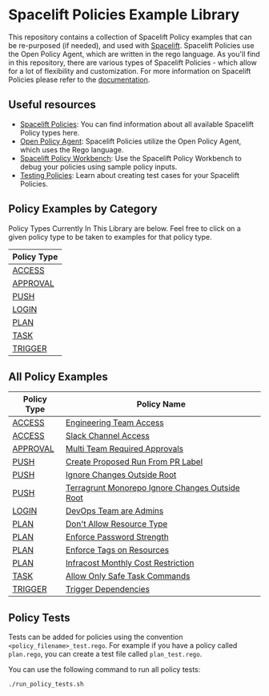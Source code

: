 # Spacelift Policies Example Library

This repository contains a collection of Spacelift Policy examples that can be re-purposed (if needed), and used with [Spacelift](https://spacelift.io/). Spacelift Policies use the Open Policy Agent, which are written in the rego language. As you'll find in this repository, there are various types of Spacelift Policies - which allow for a lot of flexibility and customization. For more information on Spacelift Policies please refer to the [documentation](https://docs.spacelift.io/concepts/policy).

## Useful resources

* [Spacelift Policies](https://docs.spacelift.io/concepts/policy): You can find information about all available Spacelift Policy types here.
* [Open Policy Agent](https://www.openpolicyagent.org/docs/latest/policy-language/): Spacelift Policies utilize the Open Policy Agent, which uses the Rego language.
* [Spacelift Policy Workbench](https://docs.spacelift.io/concepts/policy#policy-workbench): Use the Spacelift Policy Workbench to debug your policies using sample policy inputs.
* [Testing Policies](https://docs.spacelift.io/concepts/policy#testing-policies): Learn about creating test cases for your Spacelift Policies.

## Policy Examples by Category

Policy Types Currently In This Library are below. Feel free to click on a given policy type to be taken to examples for that policy type.

| Policy Type |
| ------------- |
| [ACCESS](./access/)  |
| [APPROVAL](./approval)  |
| [PUSH](./push/)  |
| [LOGIN](./login)  |
| [PLAN](./plan)  |
| [TASK](./task)  |
| [TRIGGER](./trigger)  |

## All Policy Examples

| Policy Type | Policy Name |
| ------------- | ------------- |
| [ACCESS](./access/)  | [Engineering Team Access](./access/engineering-team-access.rego) |
| [ACCESS](./access/)  | [Slack Channel Access](./access/slack-channel-access.rego) |
| [APPROVAL](./approval)  | [Multi Team Required Approvals](./approval/multi-team-required-approvals.rego) |
| [PUSH](./push/)  | [Create Proposed Run From PR Label](./push/create-proposed-run-from-env-pr-labels.rego) |
| [PUSH](./push/)  | [Ignore Changes Outside Root](./push/ignore-changes-outside-root.rego) |
| [PUSH](./push/)  | [Terragrunt Monorepo Ignore Changes Outside Root](./push/terragrunt-monorepo-ignore-changes-outside-root.rego) |
| [LOGIN](./login)  | [DevOps Team are Admins](./login/devops-are-admins.rego) |
| [PLAN](./plan)  | [Don't Allow Resource Type](./plan/dont-allow-resource-type.rego) |
| [PLAN](./plan)  | [Enforce Password Strength](./plan/enforce-password-length.rego) |
| [PLAN](./plan)  | [Enforce Tags on Resources](./plan/enforce-tags-on-resources.rego) |
| [PLAN](./plan)  | [Infracost Monthly Cost Restriction](./plan/infracost-monthly-cost-restriction.rego) |
| [TASK](./task)  | [Allow Only Safe Task Commands](./trigger/allow-only-safe-commands.rego) |
| [TRIGGER](./trigger)  | [Trigger Dependencies](./trigger/trigger-dependencies.rego) |

## Policy Tests

Tests can be added for policies using the convention `<policy_filename>_test.rego`. For example
if you have a policy called `plan.rego`, you can create a test file called `plan_test.rego`.

You can use the following command to run all policy tests:

```shell
./run_policy_tests.sh
```
